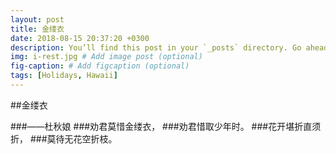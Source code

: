 ```yaml
---
layout: post
title: 金缕衣
date: 2018-08-15 20:37:20 +0300
description: You’ll find this post in your `_posts` directory. Go ahead and edit it and re-build the site to see your changes. # Add post description (optional)
img: i-rest.jpg # Add image post (optional)
fig-caption: # Add figcaption (optional)
tags: [Holidays, Hawaii]
---
```


##金缕衣

###——杜秋娘
###劝君莫惜金缕衣，
###劝君惜取少年时。
###花开堪折直须折，
###莫待无花空折枝。

